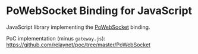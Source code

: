 # PoWebSocket Binding for JavaScript

JavaScript library implementing the [PoWebSocket](https://github.com/relaynet/specs/blob/master/rs016-powebsocket.md) binding.

PoC implementation (minus `gateway.js`): https://github.com/relaynet/poc/tree/master/PoWebSocket
